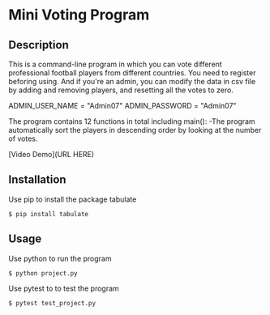 # Mini Voting Program
## Description
This is a command-line program in which you can vote different professional football players from
different countries. You need to register beforing using.
And if you're an admin, you can modify the data in csv file by adding and removing players, and
resetting all the votes to zero.

ADMIN_USER_NAME = "Admin07"
ADMIN_PASSWORD = "Admin07"

The program contains 12 functions in total including main():
-The program automatically sort the players in descending order by looking at the number of votes.

[Video Demo](URL HERE)

## Installation
Use pip to install the package tabulate
```
$ pip install tabulate
```

    

## Usage 
Use python to run the program
```
$ python project.py
```

Use pytest to to test the program
```
$ pytest test_project.py
```


    
